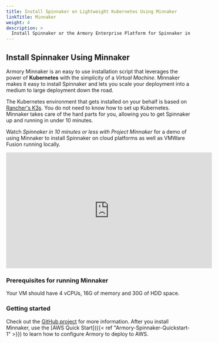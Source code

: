 ```yaml
---
title: Install Spinnaker on Lightweight Kubernetes Using Minnaker
linkTitle: Minnaker
weight: 4
description: >
  Install Spinnaker or the Armory Enterprise Platform for Spinnaker in less than 10 minutes in a lightweight Kubernetes environment using the all-in-one, open source command line tool called Minnaker.
---
```


## Install Spinnaker Using Minnaker

Armory Minnaker is an easy to use installation script that leverages the power of **Kubernetes** with the simplicity of a _Virtual Machine_. Minnaker makes it easy to install Spinnaker and lets you scale your deployment into a medium to large deployment down the road.

The Kubernetes environment that gets installed on your behalf is based on [Rancher's K3s](https://k3s.io/). You do not need to know how to set up Kubernetes. Minnaker takes care of the hard parts for you, allowing you to get Spinnaker up and running in under 10 minutes.

Watch _Spinnaker in 10 minutes or less with Project Minnaker_ for a demo of using Minnaker to install Spinnaker on cloud platforms as well as VMWare Fusion running locally.  

<iframe width="560" height="315" src="https://www.youtube.com/embed/jg8vJEzcuAA" frameborder="0" allow="accelerometer; autoplay; encrypted-media; gyroscope; picture-in-picture" allowfullscreen></iframe>


### Prerequisites for running Minnaker

Your VM should have 4 vCPUs, 16G of memory and 30G of HDD space.

### Getting started

Check out the [GitHub project](https://github.com/armory/minnaker) for more information. After you install Minnaker, use the [AWS Quick Start]({{< ref "Armory-Spinnaker-Quickstart-1" >}}) to learn how to configure Armory to deploy to AWS.
